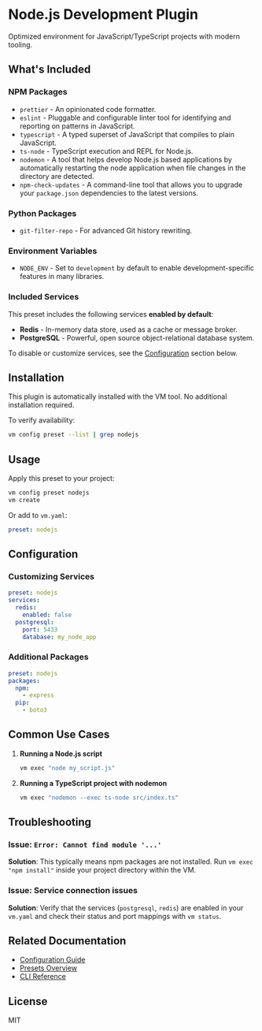 # Node.js Development Plugin

Optimized environment for JavaScript/TypeScript projects with modern tooling.

## What's Included

### NPM Packages
- `prettier` - An opinionated code formatter.
- `eslint` - Pluggable and configurable linter tool for identifying and reporting on patterns in JavaScript.
- `typescript` - A typed superset of JavaScript that compiles to plain JavaScript.
- `ts-node` - TypeScript execution and REPL for Node.js.
- `nodemon` - A tool that helps develop Node.js based applications by automatically restarting the node application when file changes in the directory are detected.
- `npm-check-updates` - A command-line tool that allows you to upgrade your `package.json` dependencies to the latest versions.

### Python Packages
- `git-filter-repo` - For advanced Git history rewriting.

### Environment Variables
- `NODE_ENV` - Set to `development` by default to enable development-specific features in many libraries.

### Included Services
This preset includes the following services **enabled by default**:
- **Redis** - In-memory data store, used as a cache or message broker.
- **PostgreSQL** - Powerful, open source object-relational database system.

To disable or customize services, see the [Configuration](#configuration) section below.

## Installation

This plugin is automatically installed with the VM tool. No additional installation required.

To verify availability:
```bash
vm config preset --list | grep nodejs
```

## Usage

Apply this preset to your project:
```bash
vm config preset nodejs
vm create
```

Or add to `vm.yaml`:
```yaml
preset: nodejs
```

## Configuration

### Customizing Services
```yaml
preset: nodejs
services:
  redis:
    enabled: false
  postgresql:
    port: 5433
    database: my_node_app
```

### Additional Packages
```yaml
preset: nodejs
packages:
  npm:
    - express
  pip:
    - boto3
```

## Common Use Cases

1. **Running a Node.js script**
   ```bash
   vm exec "node my_script.js"
   ```

2. **Running a TypeScript project with nodemon**
   ```bash
   vm exec "nodemon --exec ts-node src/index.ts"
   ```

## Troubleshooting

### Issue: `Error: Cannot find module '...'`
**Solution**: This typically means npm packages are not installed. Run `vm exec "npm install"` inside your project directory within the VM.

### Issue: Service connection issues
**Solution**: Verify that the services (`postgresql`, `redis`) are enabled in your `vm.yaml` and check their status and port mappings with `vm status`.

## Related Documentation

- [Configuration Guide](../../docs/user-guide/configuration.md)
- [Presets Overview](../../docs/user-guide/presets.md)
- [CLI Reference](../../docs/user-guide/cli-reference.md)

## License

MIT